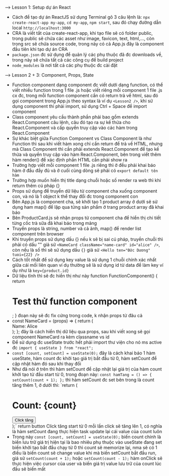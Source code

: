 --> Lesson 1: Setup dự án React

- Cách để tạo dự án ReactJS sử dụng Terminal gõ 3 câu lệnh là: `npx create-react-app my-app`, `cd my-app`, `npm start`, sau đó chạy đường dẫn local `http://localhost:3000`
- CRA là viết tắt của create-react-app, khi tạo file sẽ có folder public, trong public sẽ chứa các asset như image, favicon, text, html,..., còn trong src sẽ chứa source code, trong này có cả App.js đây là component đầu tiên khi tạo dự án CRA
- `package.json` đc sử dụng để quản lý các phụ thuộc đã đc downloads về, trong này sẽ chứa tất cả các công cụ để build project
- `node_modules` là nơi tất cả các phụ thuộc đc cài đặt

--> Lesson 2 + 3: Component, Props, State

- Function component dạng component đc viết dưới dạng function, có thể viết nhiều function trong 1 file .js hoặc viết riêng mỗi component 1 file .js cx đc, trong mỗi function component cần có return trả về html, sau đó gọi component trong App.js theo syntax là ví dụ `<Lesson2 />`, khi sử dụng component thì phải import, sử dụng Ctrl + Space để import component
- Class component yêu cầu thành phần phải bao gồm extends React.Component câu lệnh, câu đó tạo ra sự kế thừa cho React.Component và cấp quyền truy cập vào các hàm trong React.Component
- Sự khác biệt giữa Function Component vs Class Component là như Function thì sau khi viết hàm xong chỉ cần return để trả về HTML, nhưng mà Class Component thì cần phải extends React.Component để tạo kế thừa và quyền truy cập vào hàm React.Component, bên trong viết thêm hàm render() để xác định phần HTML cần phải show ra
- Trường hợp viết mỗi component 1 file .js riêng thì ở đều phải khai báo hàm ở đầu đầy đủ và ở cuối cùng dòng sẽ phải có `export default tên hàm`
- Trường hợp muốn hiển thị title dạng chuỗi hoặc số render ra web thì khi return thêm cú pháp {}
- Props sử dụng để truyền dữ liệu từ component cha xuống component con, và nó là 1 object k thể thay đổi đc trong component con
- Bên App.js là component cha, sẽ khởi tạo 1 product array ở dưới sẽ sử dụng ham map() để lặp qua từng sản phẩm ở trang product array đã khai báo
- Bên ProductCard.js sẽ nhận props từ component cha để hiển thị chi tiết từng cốc trà sữa đã khai báo trong mảng
- Truyền props là string, number và cả ảnh, map() để render list component trên browser
- Khi truyền props sử dụng dấu {} nếu k sẽ bị sai cú pháp, truyền chuỗi thì phải có dấu "" giả sử `<NameCard className="name-card" id="alice" />`, còn nếu là số thì sẽ sử dụng dấu `{}` giả sử `<Hello ten="Đức Dương" tuoi={22} />`
- Cách tốt nhất để sử dụng key value là sử dụng 1 chuỗi chính xác nhất giữa cái mối liên quan ví dụ thường sẽ là sử dụng id từ data để làm key ví dụ như là `key={product.id}`
- Dữ liệu tĩnh thì sẽ đc hiển thị như này function FunctionComponent() {
  return <h1>Test thử function component</h1>;
  }
  đoạn này sẽ đc fix cứng trong code, k nhận props từ đâu cả
- const NameCard = (props) => {
  return (
  <div className={props.className}>
  <div id={props.id}>Name: Alice</div>
  </div>
  );
  };
  đây là cách hiển thị dữ liệu qua props, sau khi viết xong sẽ gọi component NameCard ra kèm classname vs id
- Để sử dụng đc useState trước hết phải import thư viện cho nó ms active đc `import { useState } from "react";`
- `const [count, setCount] = useState(0);` đây là cách khai báo 1 hàm useState, hàm count đc khởi tạo giá trị bắt đầu từ 0, hàm setCount để cập nhật hàm đó sau khi thay đổi
- Như đã nói ở trên thì hàm setCount để cập nhật lại giá trị của hàm count khởi tạo từ đầu start từ 0, trong đoạn này:
  `const hamTang = () => {
    setCount(count + 1);
};`
  thì hàm setCount đc set bên trong là count tăng thêm 1, ở dưới thì:
  `return (
    <div>
      <h1>Count: {count}</h1>
      <button onClick={hamTang}>Click tăng</button>
    </div>
  );`
  return button Click tăng start từ 0 mỗi lần click sẽ tăng lên 1, có nghĩa là hàm setCount đang thực hiện task update lại cái value của count luôn
- Trong này `const [count, setCount] = useState(0);` biến count chính là biến lưu trữ giá trị hiện tại là bao nhiêu phụ thuộc vào useState đang set biến khởi tạo bắt đầu chạy từ 0 thì count sẽ memorize lại, nma sẽ có 1 điều là biến count sẽ change value khi mà biến setCount bắt đầu run, giá sử `setCount(count + 1);` hoặc `setCount(count - 1);` hàm onClick sẽ thực hiện việc cursor của user và biến giá trị value lưu trữ của count lúc đầu sẽ biến mất

